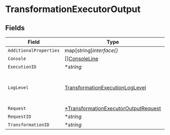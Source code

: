 # TransformationExecutorOutput


## Fields

| Field                                                                                              | Type                                                                                               | Required                                                                                           | Description                                                                                        |
| -------------------------------------------------------------------------------------------------- | -------------------------------------------------------------------------------------------------- | -------------------------------------------------------------------------------------------------- | -------------------------------------------------------------------------------------------------- |
| `AdditionalProperties`                                                                             | map[string]*interface{}*                                                                           | :heavy_minus_sign:                                                                                 | N/A                                                                                                |
| `Console`                                                                                          | [][ConsoleLine](../../models/shared/consoleline.md)                                                | :heavy_minus_sign:                                                                                 | N/A                                                                                                |
| `ExecutionID`                                                                                      | **string*                                                                                          | :heavy_minus_sign:                                                                                 | N/A                                                                                                |
| `LogLevel`                                                                                         | [TransformationExecutionLogLevel](../../models/shared/transformationexecutionloglevel.md)          | :heavy_check_mark:                                                                                 | The minimum log level to open the issue on                                                         |
| `Request`                                                                                          | [*TransformationExecutorOutputRequest](../../models/shared/transformationexecutoroutputrequest.md) | :heavy_minus_sign:                                                                                 | N/A                                                                                                |
| `RequestID`                                                                                        | **string*                                                                                          | :heavy_minus_sign:                                                                                 | N/A                                                                                                |
| `TransformationID`                                                                                 | **string*                                                                                          | :heavy_minus_sign:                                                                                 | N/A                                                                                                |